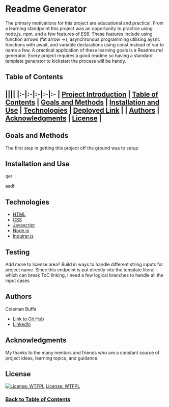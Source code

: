# Readme Generator

The primary motivations for this project are educational and practical. From a learning standpoint this project was an opportunity to practice using node.js, npm, and a few features of ES6. These features include using function arrows (fat arrow =>), asynchronous programming utilising aysnc functions with await, and variable declarations using const instead of var to name a few. A practical application of these learning goals is a Readme.md generator. Every project requires a good readme so having a standard template generator to kickstart the process will be handy.

## Table of Contents

||||
|:-|:-|:-|:-|:-
| [Project Introduction](#readme-generator) | [Table of Contents](#table-of-contents) | [Goals and Methods](#goals-and-methods) 
| [Installation and Use](#installation-and-use) | [Technologies](#technologies) | [Deployed Link](#deployed-link) |
| [Authors](#authors) | [Acknowledgments](#acknowledgments) | [License](#license) |
---

## Goals and Methods

The first step in getting this project off the ground was to setup 

## Installation and Use

qer

asdf

## Technologies 

* [HTML](https://developer.mozilla.org/en-US/docs/Web/HTML)
* [CSS](https://developer.mozilla.org/en-US/docs/Web/CSS)
* [Javascript](https://developer.mozilla.org/en-US/docs/Web/JavaScript)
* [Node.js](https://nodejs.org/en/)
* [Inquirer.js](https://www.npmjs.com/package/inquirer)

## Testing

Add more to license area?
Build in ways to handle different string inputs for project name. Since this endpoint is put directly into the template literal which can break ToC linking, I need a few logical branches to handle all the input cases

## Authors

Coleman Buffa

* [Link to Git Hub](https://github.com/asdf/)
* [LinkedIn](https://www.linkedin.com/in/coleman-buffa/)

## Acknowledgments

My thanks to the many mentors and friends who are a constant source of project ideas, learning topics, and guidance.

## License

[![License: WTFPL](https://img.shields.io/badge/License-WTFPL-brightgreen.svg)](http://www.wtfpl.net/about/)
[License: WTFPL](http://www.wtfpl.net/about/)

### [Back to Table of Contents](#table-of-contents)
